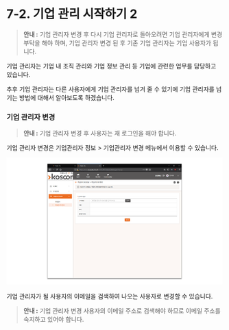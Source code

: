 # 7-2. 기업 관리 시작하기 2

> **안내 :** 기업 관리자 변경 후 다시 기업 관리자로 돌아오려면 기업 관리자에게 변경 부탁을 해야 하며, 기업 관리자 변경 된 후 기존 기업 관리자는 기업 사용자가 됩니다.

기업 관리자는 기업 내 조직 관리와 기업 정보 관리 등 기업에 관련한 업무를 담당하고 있습니다.

추후 기업 관리자는 다른 사용자에게 기업 관리자를 넘겨 줄 수 있기에 기업 관리자를 넘기는 방법에 대해서 알아보도록 하겠습니다.

### **기업 관리자 변경**

> **안내 :** 기업 관리자 변경 후 사용자는 재 로그인을 해야 합니다.

기업 관리자 변경은 기업관리자 정보 &gt; 기업관리자 변경 메뉴에서 이용할 수 있습니다.

![](.gitbook/assets/image%20%2829%29.png)

기업 관리자가 될 사용자의 이메일을 검색하여 나오는 사용자로 변경할 수 있습니다.

> **안내 :** 기업 관리자 변경 사용자의 이메일 주소로 검색해야 하므로 이메일 주소를 숙지하고 있어야 합니다.



